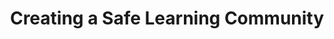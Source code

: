---
title: Creating a Safe Learning Community
weight: 6
layout: document
docEmbed: >
 <iframe src="https://docs.google.com/document/d/e/2PACX-1vT_aLKTFo-XpNj86sybLAEgWFs3FaC1x2y2LVXMy1DikAHvbiR6Ppj2EwVD2ZDkgPVLVcNcMdnmCH3j/pub?embedded=true" "width=""100%"" height=""1200px"></iframe>
draft: false
---